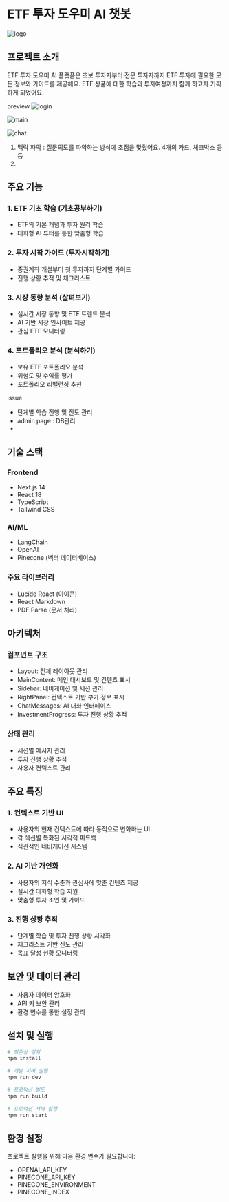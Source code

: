 # ETF 투자 도우미 AI 챗봇
![logo](https://private-user-images.githubusercontent.com/176349951/397570471-036bd860-6257-42ae-bc74-b6a25923cacd.png?jwt=eyJhbGciOiJIUzI1NiIsInR5cCI6IkpXVCJ9.eyJpc3MiOiJnaXRodWIuY29tIiwiYXVkIjoicmF3LmdpdGh1YnVzZXJjb250ZW50LmNvbSIsImtleSI6ImtleTUiLCJleHAiOjE3MzQ2NTQ4MjYsIm5iZiI6MTczNDY1NDUyNiwicGF0aCI6Ii8xNzYzNDk5NTEvMzk3NTcwNDcxLTAzNmJkODYwLTYyNTctNDJhZS1iYzc0LWI2YTI1OTIzY2FjZC5wbmc_WC1BbXotQWxnb3JpdGhtPUFXUzQtSE1BQy1TSEEyNTYmWC1BbXotQ3JlZGVudGlhbD1BS0lBVkNPRFlMU0E1M1BRSzRaQSUyRjIwMjQxMjIwJTJGdXMtZWFzdC0xJTJGczMlMkZhd3M0X3JlcXVlc3QmWC1BbXotRGF0ZT0yMDI0MTIyMFQwMDI4NDZaJlgtQW16LUV4cGlyZXM9MzAwJlgtQW16LVNpZ25hdHVyZT05ZTVjYmZhODM3N2Y3NjJhMTBhNzNkYWY0MzdmMTI1ZTU5ODhhMjhiNTcyMzUxMTM2YmYwNzI5ZTRkOWRmY2ExJlgtQW16LVNpZ25lZEhlYWRlcnM9aG9zdCJ9.ctve-B6c9e4ayaoPxrors2Lq0zsZ6AlbKJFqqRGXcEU)
## 프로젝트 소개
ETF 투자 도우미 AI 플랫폼은 초보 투자자부터 전문 투자자까지 ETF 투자에 필요한 모든 정보와 가이드를 제공해요. ETF 상품에 대한 학습과 투자여정까지 함께 하고자 기획하게 되었어요.

preview
![login](https://private-user-images.githubusercontent.com/176349951/397568651-6843a594-0afe-4704-abac-276f36cb97b7.png?jwt=eyJhbGciOiJIUzI1NiIsInR5cCI6IkpXVCJ9.eyJpc3MiOiJnaXRodWIuY29tIiwiYXVkIjoicmF3LmdpdGh1YnVzZXJjb250ZW50LmNvbSIsImtleSI6ImtleTUiLCJleHAiOjE3MzQ2NTU0NzksIm5iZiI6MTczNDY1NTE3OSwicGF0aCI6Ii8xNzYzNDk5NTEvMzk3NTY4NjUxLTY4NDNhNTk0LTBhZmUtNDcwNC1hYmFjLTI3NmYzNmNiOTdiNy5wbmc_WC1BbXotQWxnb3JpdGhtPUFXUzQtSE1BQy1TSEEyNTYmWC1BbXotQ3JlZGVudGlhbD1BS0lBVkNPRFlMU0E1M1BRSzRaQSUyRjIwMjQxMjIwJTJGdXMtZWFzdC0xJTJGczMlMkZhd3M0X3JlcXVlc3QmWC1BbXotRGF0ZT0yMDI0MTIyMFQwMDM5MzlaJlgtQW16LUV4cGlyZXM9MzAwJlgtQW16LVNpZ25hdHVyZT04ZThiNmMyMGVhOTA1MGVhNGNjMDE3Njg1ODE2OWRmYzEwYWVhYzA0ZWM5MzhiYTA4NDRiNTNiYjFjY2FjNTI1JlgtQW16LVNpZ25lZEhlYWRlcnM9aG9zdCJ9.T14lw6NtUXKSLgGgMJu3QIZpWbDQkQSi4FicTW69dmg)

![main](https://private-user-images.githubusercontent.com/176349951/397569138-dcbcba63-b855-4b55-a0a3-dd9d2d397926.png?jwt=eyJhbGciOiJIUzI1NiIsInR5cCI6IkpXVCJ9.eyJpc3MiOiJnaXRodWIuY29tIiwiYXVkIjoicmF3LmdpdGh1YnVzZXJjb250ZW50LmNvbSIsImtleSI6ImtleTUiLCJleHAiOjE3MzQ2NTU0NzksIm5iZiI6MTczNDY1NTE3OSwicGF0aCI6Ii8xNzYzNDk5NTEvMzk3NTY5MTM4LWRjYmNiYTYzLWI4NTUtNGI1NS1hMGEzLWRkOWQyZDM5NzkyNi5wbmc_WC1BbXotQWxnb3JpdGhtPUFXUzQtSE1BQy1TSEEyNTYmWC1BbXotQ3JlZGVudGlhbD1BS0lBVkNPRFlMU0E1M1BRSzRaQSUyRjIwMjQxMjIwJTJGdXMtZWFzdC0xJTJGczMlMkZhd3M0X3JlcXVlc3QmWC1BbXotRGF0ZT0yMDI0MTIyMFQwMDM5MzlaJlgtQW16LUV4cGlyZXM9MzAwJlgtQW16LVNpZ25hdHVyZT1kMDk5MjMwZTQ3NmU3ZjY0ZTMwMjNiMGUxZWE3NWM3OWU3N2Q5YTc0NmNiZjFlN2Q4N2Q5ZDBkZDI2YmVlN2QzJlgtQW16LVNpZ25lZEhlYWRlcnM9aG9zdCJ9.TvG3F00cK8UaazL0dnwpJerCXopXhe1TP5Eu7yWuQbs)

![chat](https://private-user-images.githubusercontent.com/176349951/397577390-1db3b3f3-a0a2-4d27-ade3-3a9e9f277c50.png?jwt=eyJhbGciOiJIUzI1NiIsInR5cCI6IkpXVCJ9.eyJpc3MiOiJnaXRodWIuY29tIiwiYXVkIjoicmF3LmdpdGh1YnVzZXJjb250ZW50LmNvbSIsImtleSI6ImtleTUiLCJleHAiOjE3MzQ2NTY3NTMsIm5iZiI6MTczNDY1NjQ1MywicGF0aCI6Ii8xNzYzNDk5NTEvMzk3NTc3MzkwLTFkYjNiM2YzLWEwYTItNGQyNy1hZGUzLTNhOWU5ZjI3N2M1MC5wbmc_WC1BbXotQWxnb3JpdGhtPUFXUzQtSE1BQy1TSEEyNTYmWC1BbXotQ3JlZGVudGlhbD1BS0lBVkNPRFlMU0E1M1BRSzRaQSUyRjIwMjQxMjIwJTJGdXMtZWFzdC0xJTJGczMlMkZhd3M0X3JlcXVlc3QmWC1BbXotRGF0ZT0yMDI0MTIyMFQwMTAwNTNaJlgtQW16LUV4cGlyZXM9MzAwJlgtQW16LVNpZ25hdHVyZT01MzgyNmFhZmRkOGMwMTFiNjdmOTZhOWNjNjFlYTRmOTVmZjhkODgyYzJhYmIwZDU4ZWI3MmE3NDUxZmMzNjFiJlgtQW16LVNpZ25lZEhlYWRlcnM9aG9zdCJ9.G897xPkfXj21vX4Xn6RihMTxq4_E1zPOJPZHfDFOutQ)

1. 맥락 파악 : 질문의도를 파악하는 방식에 초점을 맞췄어요. 4개의 카드, 체크박스 등등
2. 

## 주요 기능
### 1. ETF 기초 학습 (기초공부하기)
- ETF의 기본 개념과 투자 원리 학습
- 대화형 AI 튜터를 통한 맞춤형 학습

### 2. 투자 시작 가이드 (투자시작하기)
- 증권계좌 개설부터 첫 투자까지 단계별 가이드
- 진행 상황 추적 및 체크리스트

### 3. 시장 동향 분석 (살펴보기)
- 실시간 시장 동향 및 ETF 트렌드 분석
- AI 기반 시장 인사이트 제공
- 관심 ETF 모니터링

### 4. 포트폴리오 분석 (분석하기)
- 보유 ETF 포트폴리오 분석
- 위험도 및 수익률 평가
- 포트폴리오 리밸런싱 추천

issue
- 단계별 학습 진행 및 진도 관리
- admin page : DB관리
- 

## 기술 스택

### Frontend
- Next.js 14
- React 18
- TypeScript
- Tailwind CSS

### AI/ML
- LangChain
- OpenAI
- Pinecone (벡터 데이터베이스)

### 주요 라이브러리
- Lucide React (아이콘)
- React Markdown
- PDF Parse (문서 처리)

## 아키텍처

### 컴포넌트 구조
- Layout: 전체 레이아웃 관리
- MainContent: 메인 대시보드 및 컨텐츠 표시
- Sidebar: 네비게이션 및 세션 관리
- RightPanel: 컨텍스트 기반 부가 정보 표시
- ChatMessages: AI 대화 인터페이스
- InvestmentProgress: 투자 진행 상황 추적

### 상태 관리
- 세션별 메시지 관리
- 투자 진행 상황 추적
- 사용자 컨텍스트 관리

## 주요 특징

### 1. 컨텍스트 기반 UI
- 사용자의 현재 컨텍스트에 따라 동적으로 변화하는 UI
- 각 섹션별 특화된 시각적 피드백
- 직관적인 네비게이션 시스템

### 2. AI 기반 개인화
- 사용자의 지식 수준과 관심사에 맞춘 컨텐츠 제공
- 실시간 대화형 학습 지원
- 맞춤형 투자 조언 및 가이드

### 3. 진행 상황 추적
- 단계별 학습 및 투자 진행 상황 시각화
- 체크리스트 기반 진도 관리
- 목표 달성 현황 모니터링

## 보안 및 데이터 관리
- 사용자 데이터 암호화
- API 키 보안 관리
- 환경 변수를 통한 설정 관리

## 설치 및 실행

```bash
# 의존성 설치
npm install

# 개발 서버 실행
npm run dev

# 프로덕션 빌드
npm run build

# 프로덕션 서버 실행
npm run start
```

## 환경 설정
프로젝트 실행을 위해 다음 환경 변수가 필요합니다:
- OPENAI_API_KEY
- PINECONE_API_KEY
- PINECONE_ENVIRONMENT
- PINECONE_INDEX

